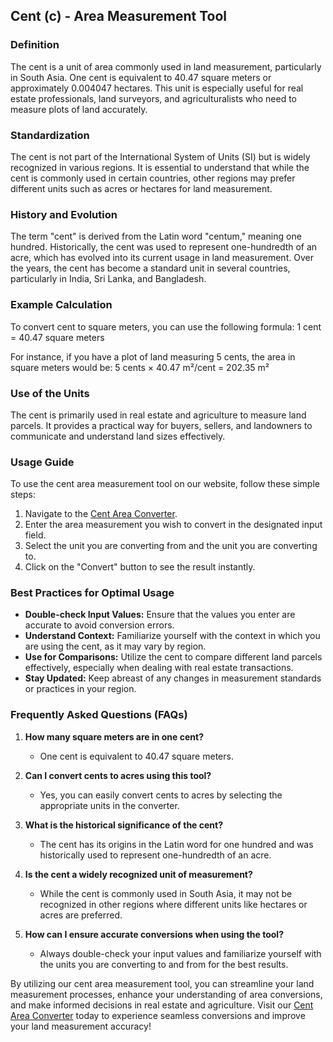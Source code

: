 ## Cent (c) - Area Measurement Tool

### Definition
The cent is a unit of area commonly used in land measurement, particularly in South Asia. One cent is equivalent to 40.47 square meters or approximately 0.004047 hectares. This unit is especially useful for real estate professionals, land surveyors, and agriculturalists who need to measure plots of land accurately.

### Standardization
The cent is not part of the International System of Units (SI) but is widely recognized in various regions. It is essential to understand that while the cent is commonly used in certain countries, other regions may prefer different units such as acres or hectares for land measurement.

### History and Evolution
The term "cent" is derived from the Latin word "centum," meaning one hundred. Historically, the cent was used to represent one-hundredth of an acre, which has evolved into its current usage in land measurement. Over the years, the cent has become a standard unit in several countries, particularly in India, Sri Lanka, and Bangladesh.

### Example Calculation
To convert cent to square meters, you can use the following formula:
1 cent = 40.47 square meters

For instance, if you have a plot of land measuring 5 cents, the area in square meters would be:
5 cents × 40.47 m²/cent = 202.35 m²

### Use of the Units
The cent is primarily used in real estate and agriculture to measure land parcels. It provides a practical way for buyers, sellers, and landowners to communicate and understand land sizes effectively. 

### Usage Guide
To use the cent area measurement tool on our website, follow these simple steps:
1. Navigate to the [Cent Area Converter](https://www.inayam.co/unit-converter/area).
2. Enter the area measurement you wish to convert in the designated input field.
3. Select the unit you are converting from and the unit you are converting to.
4. Click on the "Convert" button to see the result instantly.

### Best Practices for Optimal Usage
- **Double-check Input Values:** Ensure that the values you enter are accurate to avoid conversion errors.
- **Understand Context:** Familiarize yourself with the context in which you are using the cent, as it may vary by region.
- **Use for Comparisons:** Utilize the cent to compare different land parcels effectively, especially when dealing with real estate transactions.
- **Stay Updated:** Keep abreast of any changes in measurement standards or practices in your region.

### Frequently Asked Questions (FAQs)

1. **How many square meters are in one cent?**
   - One cent is equivalent to 40.47 square meters.

2. **Can I convert cents to acres using this tool?**
   - Yes, you can easily convert cents to acres by selecting the appropriate units in the converter.

3. **What is the historical significance of the cent?**
   - The cent has its origins in the Latin word for one hundred and was historically used to represent one-hundredth of an acre.

4. **Is the cent a widely recognized unit of measurement?**
   - While the cent is commonly used in South Asia, it may not be recognized in other regions where different units like hectares or acres are preferred.

5. **How can I ensure accurate conversions when using the tool?**
   - Always double-check your input values and familiarize yourself with the units you are converting to and from for the best results.

By utilizing our cent area measurement tool, you can streamline your land measurement processes, enhance your understanding of area conversions, and make informed decisions in real estate and agriculture. Visit our [Cent Area Converter](https://www.inayam.co/unit-converter/area) today to experience seamless conversions and improve your land measurement accuracy!
